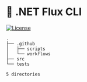 # 🔁 .NET Flux CLI

[![License](https://img.shields.io/badge/License-Apache_2.0-blue.svg)](https://opensource.org/licenses/Apache-2.0)

<!-- readme-tree start -->
```
.
├── .github
│   ├── scripts
│   └── workflows
├── src
└── tests

5 directories
```
<!-- readme-tree end -->
